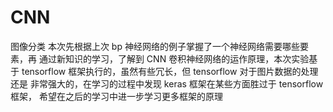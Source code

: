 # CNN
图像分类
本次先根据上次 bp 神经网络的例子掌握了一个神经网络需要哪些要素，再
通过新知识的学习，了解到 CNN 卷积神经网络的运作原理，本次实验基于
tensorflow 框架执行的，虽然有些冗长，但 tensorflow 对于图片数据的处理还是
非常强大的，在学习的过程中发现 keras 框架在某些方面胜过于 tensorflow 框架，
希望在之后的学习中进一步学习更多框架的原理
